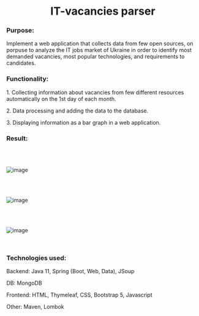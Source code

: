 <h1 align="center">IT-vacancies parser</h1>
<h3>Purpose: </h3>
<p>Implement a web application that collects data from few open sources, on porpuse to analyze the IT jobs market of Ukraine in order to identify most demanded vacancies, most popular technologies, and requirements to candidates.</p>
<h3>Functionality: </h3>
<p>1. Collecting information about vacancies from few different resources automatically on the 1st day of each month.</p>
<p>2. Data processing and adding the data to the database.</p>
<p>3. Displaying information as a bar graph in a web application.</p>
<h3>Result:</h3>
<br>

<br>

![image](https://user-images.githubusercontent.com/48401922/211929925-891839ac-11e0-4086-b880-97280c5be014.png)

<br>

<br>

![image](https://user-images.githubusercontent.com/48401922/211929996-9a182cf6-aa7c-4f68-ad3d-61417a8619cf.png)

<br>

<br>

![image](https://user-images.githubusercontent.com/48401922/211930066-f0c54200-8bf0-4000-ad78-6fee54859fa6.png)

<br>
<h3>Technologies used: </h3>
<p>Backend: Java 11, Spring (Boot, Web, Data), JSoup</p>
<p>DB: MongoDB</p>
<p>Frontend: HTML, Thymeleaf, CSS, Bootstrap 5, Javascript</p>
<p>Other: Maven, Lombok</p>